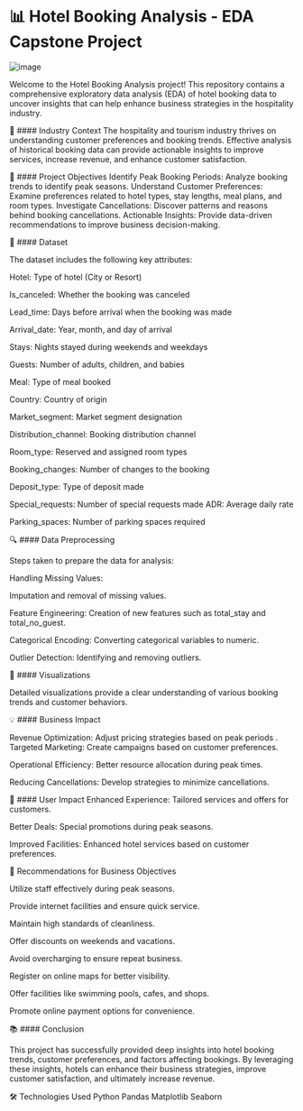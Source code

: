 # 📊 Hotel Booking Analysis - EDA Capstone Project

![image](https://github.com/mintijha/Hotel_Booking_Analysis/assets/123978172/5d50d66f-0047-46e5-aa3d-99f25ec852bc)

Welcome to the Hotel Booking Analysis project! This repository contains a comprehensive exploratory data analysis (EDA) of hotel booking data to uncover insights that can help enhance business strategies in the hospitality industry.

🏢 #### Industry Context
The hospitality and tourism industry thrives on understanding customer preferences and booking trends. Effective analysis of historical booking data can provide actionable insights to improve services, increase revenue, and enhance customer satisfaction.

🎯 #### Project Objectives
Identify Peak Booking Periods: Analyze booking trends to identify peak seasons.
Understand Customer Preferences: Examine preferences related to hotel types, stay lengths, meal plans, and room types.
Investigate Cancellations: Discover patterns and reasons behind booking cancellations.
Actionable Insights: Provide data-driven recommendations to improve business decision-making.

📂 #### Dataset

The dataset includes the following key attributes:

Hotel: Type of hotel (City or Resort)

Is_canceled: Whether the booking was canceled

Lead_time: Days before arrival when the booking was made

Arrival_date: Year, month, and day of arrival

Stays: Nights stayed during weekends and weekdays

Guests: Number of adults, children, and babies

Meal: Type of meal booked

Country: Country of origin

Market_segment: Market segment designation

Distribution_channel: Booking distribution channel

Room_type: Reserved and assigned room types

Booking_changes: Number of changes to the booking

Deposit_type: Type of deposit made

Special_requests: Number of special requests made
ADR: Average daily rate

Parking_spaces: Number of parking spaces required

🔍 #### Data Preprocessing

Steps taken to prepare the data for analysis:

Handling Missing Values: 

Imputation and removal of missing values.

Feature Engineering: Creation of new features such as total_stay and total_no_guest.

Categorical Encoding: Converting categorical variables to numeric.

Outlier Detection: Identifying and removing outliers.

🎨 #### Visualizations

Detailed visualizations provide a clear understanding of various booking trends and customer behaviors.

💡 #### Business Impact

Revenue Optimization: Adjust pricing strategies based on peak periods
.
Targeted Marketing: Create campaigns based on customer preferences.

Operational Efficiency: Better resource allocation during peak times.

Reducing Cancellations: Develop strategies to minimize cancellations.

👥 #### User Impact
Enhanced Experience: Tailored services and offers for customers.

Better Deals: Special promotions during peak seasons.

Improved Facilities: Enhanced hotel services based on customer preferences.

🚀 Recommendations for Business Objectives

Utilize staff effectively during peak seasons.

Provide internet facilities and ensure quick service.

Maintain high standards of cleanliness.

Offer discounts on weekends and vacations.

Avoid overcharging to ensure repeat business.

Register on online maps for better visibility.

Offer facilities like swimming pools, cafes, and shops.

Promote online payment options for convenience.

📚 #### Conclusion

This project has successfully provided deep insights into hotel booking trends, customer preferences, and factors affecting bookings. By leveraging these insights, hotels can enhance their business strategies, improve customer satisfaction, and ultimately increase revenue.

🛠️ Technologies Used
Python
Pandas
Matplotlib
Seaborn
